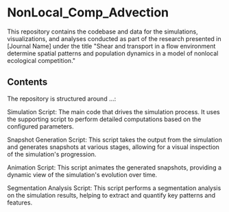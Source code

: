 # NonLocal_Comp_Advection


This repository contains the codebase and data for the simulations, visualizations, and analyses conducted as part of the research presented in [Journal Name] under the title "Shear and transport in a flow environment determine spatial patterns and population dynamics in a model of nonlocal ecological competition."

## Contents
The repository is structured around ...:

Simulation Script: The main code that drives the simulation process. It uses the supporting script to perform detailed computations based on the configured parameters.

Snapshot Generation Script: This script takes the output from the simulation and generates snapshots at various stages, allowing for a visual inspection of the simulation's progression.

Animation Script: This script animates the generated snapshots, providing a dynamic view of the simulation's evolution over time.

Segmentation Analysis Script: This script performs a segmentation analysis on the simulation results, helping to extract and quantify key patterns and features.
